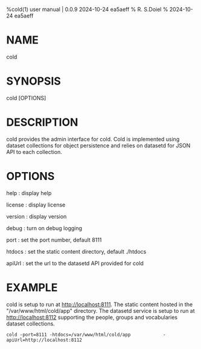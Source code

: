 %cold(1) user manual | 0.0.9 2024-10-24 ea5aeff
% R. S.Doiel
% 2024-10-24 ea5aeff

# NAME

cold

# SYNOPSIS

cold [OPTIONS]

# DESCRIPTION

cold provides the admin interface for cold. Cold is implemented using dataset collections
for object persistence and relies on datasetd for JSON API to each collection.

# OPTIONS


help
: display help

license
: display license

version
: display version

debug
: turn on debug logging

port
: set the port number, default 8111

htdocs
: set the static content directory, default ./htdocs

apiUrl
: set the url to the datasetd API provided for cold


# EXAMPLE

cold is setup to run at <http://localhost:8111>. The static content hosted in
the "/var/www/html/cold/app" directory.  The datasetd service is setup to run at
<http://localhost:8112> supporting the people, groups and vocabularies dataset
collections.

~~~shell
cold -port=8111 -htdocs=/var/www/html/cold/app            -apiUrl=http://localhost:8112
~~~


